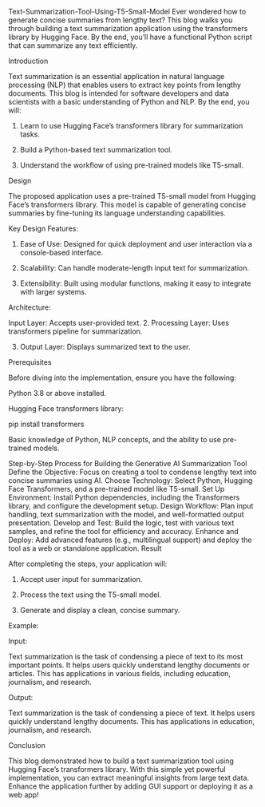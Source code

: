 Text-Summarization-Tool-Using-T5-Small-Model
Ever wondered how to generate concise summaries from lengthy text? This blog walks you through building a text summarization application using the transformers library by Hugging Face. By the end, you’ll have a functional Python script that can summarize any text efficiently.

Introduction

Text summarization is an essential application in natural language processing (NLP) that enables users to extract key points from lengthy documents. This blog is intended for software developers and data scientists with a basic understanding of Python and NLP. By the end, you will:

1. Learn to use Hugging Face’s transformers library for summarization tasks.

2. Build a Python-based text summarization tool.

3. Understand the workflow of using pre-trained models like T5-small.

Design

The proposed application uses a pre-trained T5-small model from Hugging Face’s transformers library. This model is capable of generating concise summaries by fine-tuning its language understanding capabilities.

Key Design Features:

1. Ease of Use: Designed for quick deployment and user interaction via a console-based interface.

2. Scalability: Can handle moderate-length input text for summarization.

3. Extensibility: Built using modular functions, making it easy to integrate with larger systems.

Architecture:

Input Layer: Accepts user-provided text.
2. Processing Layer: Uses transformers pipeline for summarization.

3. Output Layer: Displays summarized text to the user.

Prerequisites

Before diving into the implementation, ensure you have the following:

Python 3.8 or above installed.

Hugging Face transformers library:

pip install transformers

Basic knowledge of Python, NLP concepts, and the ability to use pre-trained models.

Step-by-Step Process for Building the Generative AI Summarization Tool
Define the Objective: Focus on creating a tool to condense lengthy text into concise summaries using AI.
Choose Technology: Select Python, Hugging Face Transformers, and a pre-trained model like T5-small.
Set Up Environment: Install Python dependencies, including the Transformers library, and configure the development setup.
Design Workflow: Plan input handling, text summarization with the model, and well-formatted output presentation.
Develop and Test: Build the logic, test with various text samples, and refine the tool for efficiency and accuracy.
Enhance and Deploy: Add advanced features (e.g., multilingual support) and deploy the tool as a web or standalone application.
Result

After completing the steps, your application will:

1. Accept user input for summarization.

2. Process the text using the T5-small model.

3. Generate and display a clean, concise summary.

Example:

Input:

Text summarization is the task of condensing a piece of text to its most important points. It helps users quickly understand lengthy documents or articles. This has applications in various fields, including education, journalism, and research.

Output:

Text summarization is the task of condensing a piece of text. It helps users quickly understand lengthy documents. This has applications in education, journalism, and research.

Conclusion

This blog demonstrated how to build a text summarization tool using Hugging Face’s transformers library. With this simple yet powerful implementation, you can extract meaningful insights from large text data. Enhance the application further by adding GUI support or deploying it as a web app!




